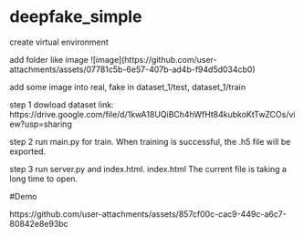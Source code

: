 ﻿# deepfake_simple

<p>create virtual environment
<p>add folder like image ![image](https://github.com/user-attachments/assets/07781c5b-6e57-407b-ad4b-f94d5d034cb0)

<p>add some image into real, fake in dataset_1/test, dataset_1/train
<p>step 1 dowload dataset link: https://drive.google.com/file/d/1kwA18UQiBCh4hWfHt84kubkoKtTwZCOs/view?usp=sharing
<p>step 2 run main.py for train. When training is successful, the .h5 file will be exported.
<p>step 3 run server.py and index.html. index.html The current file is taking a long time to open.

#Demo
<p>https://github.com/user-attachments/assets/857cf00c-cac9-449c-a6c7-80842e8e93bc


